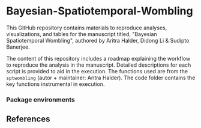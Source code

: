 Bayesian-Spatiotemporal-Wombling
================

This GitHub repository contains materials to reproduce analyses, visualizations, and
tables for the manuscript titled, "Bayesian Spatiotemporal Wombling", authored by Aritra Halder, Didong Li & Sudipto Banerjee. 

The content of this repository includes a roadmap explaining the workflow to reproduce the analysis in the manuscript. Detailed descriptions for each script is provided to aid in the execution. 
The functions used are from the `sptwombling` (autor + maintainer: Aritra Halder). The code folder contains the key functions instrumental in execution. 


### Package environments

## References

